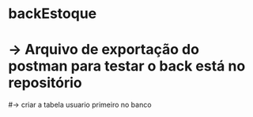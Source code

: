 # backEstoque
# -> Arquivo de exportação do postman para testar o back está no repositório
#-> criar a tabela usuario primeiro no banco
